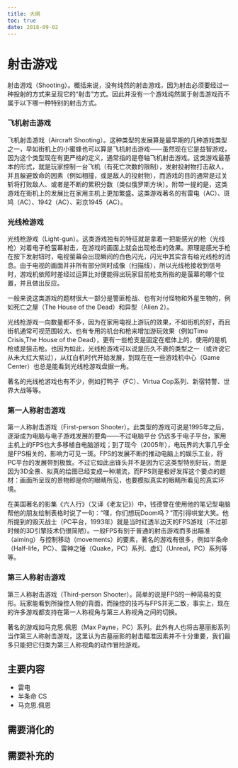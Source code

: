 ```yaml
---
title: 大纲
toc: true
date: 2018-09-02
---
```

# 射击游戏

射击游戏（Shooting）。概括来说，没有纯然的射击游戏，因为射击必须要经过一种投射的方式来呈现它的“射击”方式。因此并没有一个游戏纯然属于射击游戏而不属于以下哪一种特别的射击方式。

### 飞机射击游戏

飞机射击游戏（Aircraft Shooting）。这种类型的发展算是最早期的几种游戏类型之一，早如街机上的小蜜蜂也可以算是飞机射击游戏——虽然现在它是益智游戏，因为这个类型现在有更严格的定义，通常指的是卷轴飞机射击游戏。这类游戏最基本的形式，就是玩家控制一台飞机（有死亡次数的限制），发射投射物打击敌人，并且躲避致命的因素（例如相撞，或是敌人的投射物），而游戏的目的通常是过关斩将打败敌人、或者是不断的累积分数（类似俄罗斯方块）。附带一提的是，这类游戏在街机上的发展比在家用主机上更加繁盛。这类游戏著名的有雷电（AC）、斑鸠（AC）、1942（AC）、彩京1945（AC）。

### 光线枪游戏

光线枪游戏（Light-gun）。这类游戏独有的特征就是拿着一把能感光的枪（光线枪）对着电子枪萤幕射击，在游戏的画面上就会出现枪击的效果。原理是感光手枪在按下发射钮时，电视萤幕会出现瞬间的白色闪光，闪光中其实含有给光线枪的消息。由于电视的画面并非所有部分同时成像（扫描线），所以光线枪接收到信号时，游戏机依照时差经过运算比对便能得出玩家目前枪支所指的是萤幕的哪个位置，并且做出反应。

一般来说这类游戏的题材很大一部分是警匪枪战、也有对付怪物和外星生物的，例如死亡之屋（The House of the Dead）和异型（Alien 2）。

光线枪游戏一向数量都不多，因为在家用电视上游玩的效果，不如街机的好，而且街机通常可视范围较大、也有专用的机台和枪来增加游玩效果（例如Time Crisis,The House of the Dead），更有一些枪支是固定在框体上的，使用的是机枪或是狙击枪。也因为如此，光线枪游戏可以说是历久不衰的类型之一（或许说它从未大红大紫过），从红白机时代开始发展，到现在在一些游戏机中心（Game Center）也总是能看到光线枪游戏盘据一角。

著名的光线枪游戏也有不少，例如打鸭子（FC）、Virtua Cop系列、新宿特警、世界大战等等。

### 第一人称射击游戏

第一人称射击游戏（First-person Shooter）。此类型的游戏可说是1995年之后，逐渐成为电脑与电子游戏发展的要角——不过电脑平台 仍远多于电子平台，家用主机上的FPS也大多移植自电脑游戏；到了现今（2005年），电玩界的大事几乎全是FPS相关的，影响力可见一斑。FPS的发展不断的推动电脑上的娱乐工业，将PC平台的发展带到极致。不过它如此出锋头并不是因为它这类型特别好玩，而是因为3D全景、拟真的绘图已经变成一种潮流，而FPS则是极好发挥这个要点的题材：画面所呈现的景物即是你的眼睛所见，也要模拟真实的眼睛所看见的真实环境。

在美国著名的影集《六人行》（又译《老友记》）中，钱德曾在使用他的笔记型电脑帮他的朋友绘制表格时说了一句：“嘿，你们想玩Doom吗？”而引得哄堂大笑。他所提到的毁灭战士（PC平台，1993年）就是当时红透半边天的FPS游戏（不过那时候的3D引擎技术仍很简陋）。一般FPS有别于普通的射击游戏而多出瞄准（aiming）与控制移动（movements）的要素，著名的游戏有很多，例如半条命（Half-life，PC）、雷神之锤（Quake，PC）系列、虚幻（Unreal，PC）系列等等。

### 第三人称射击游戏

第三人称射击游戏（Third-person Shooter）。简单的说是FPS的一种简易的变形。玩家能看到所操控人物的背面，而操控的技巧与FPS并无二致，事实上，现在的许多游戏都支持在第一人称视角与第三人称视角之间的切换。

著名的游戏如马克思.佩恩（Max Payne，PC）系列。此外有人也将古墓丽影系列当作第三人称射击游戏，这里认为古墓丽影的射击瞄准因素并不十分重要，我们最多只能把它归类为第三人称视角的动作冒险游戏。



## 主要内容

- 雷电
- 半条命 CS
- 马克思.佩恩


## 需要消化的


## 需要补充的
